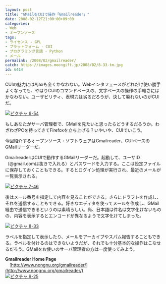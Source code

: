 ```yaml
---
layout: post
title: "GMailをCUIで操作「Gmailreader」"
date: 2008-02-12T21:00:00+09:00
categories:
- Web
- オープンソース
tags: 
- ライセンス - GPL
- プラットフォーム - CUI
- プログラミング言語 - Python
- メール
permalink: /2008/02/gmailreader/
catch: https://images.moongift.jp/2008/02/8-33-tm.jpg
id: 6414
---
```

CUIの魅力にはAjaxも全くかなわない。Webインタフェースがどれだけ使い勝手よくなっても、やはりCUIのコマンドベースの、文字ベースの操作の手軽さにはかなわない。ユーザビリティ、表現力は劣るだろうが、決して廃れないのがCUIだ。   
  
[![ピクチャ 6-54](https://images.moongift.jp/2008/02/6-54-tm.jpg)](https://images.moongift.jp/2008/02/6-54.png)  
  
もしあなたがサーバ管理者で、GMailを見たいと思ったらどうするだろうか。わざわざPCを持ってきてFirefoxを立ち上げる？いやいや、CUIでいこう。   
  
今回紹介するオープンソース・ソフトウェアはGmailreader、CUIベースのGMailリーダーだ。   
<!--more-->  
GmailreaderはCUIで動作するGMailリーダーだ。起動して、ユーザID（@gmail.comは抜きで入れる）とパスワードを入力する。ここは設定ファイルに保存しておくこともできる。するとログイン処理が実行され、最近のメールが一覧表示される。   
  
[![ピクチャ 7-46](https://images.moongift.jp/2008/02/7-46-tm.jpg)](https://images.moongift.jp/2008/02/7-46.png)  
  
後はメール番号を指定して内容を見ることができる。さらにドラフトを作成し、それを送信することもできる。好きなエディタを使ってメールを作成し、GMail経由で送信できるというのは素晴らしい。尚、日本語は件名は文字化けないものの、内容を表示するとエンコードが異なるようで文字化けてしまった。   
  
[![ピクチャ 8-33](https://images.moongift.jp/2008/02/8-33-tm.jpg)](https://images.moongift.jp/2008/02/8-33.png)  
  
ラベルを指定して表示したり、メールをアーカイブやスパム報告することもできる。ラベルを付けるのはできないようだが、それでも十分基本的な操作はこなせるだろう。GMailをお使いのサーバ管理者の方は一度使ってみよう。   
  
**Gmailreader Home Page**   
　[http://www.nongnu.org/gmailreader/](http://www.nongnu.org/gmailreader/)  
[![ピクチャ 9-25](https://images.moongift.jp/2008/02/9-25-tm.jpg)](https://images.moongift.jp/2008/02/9-25.png)

